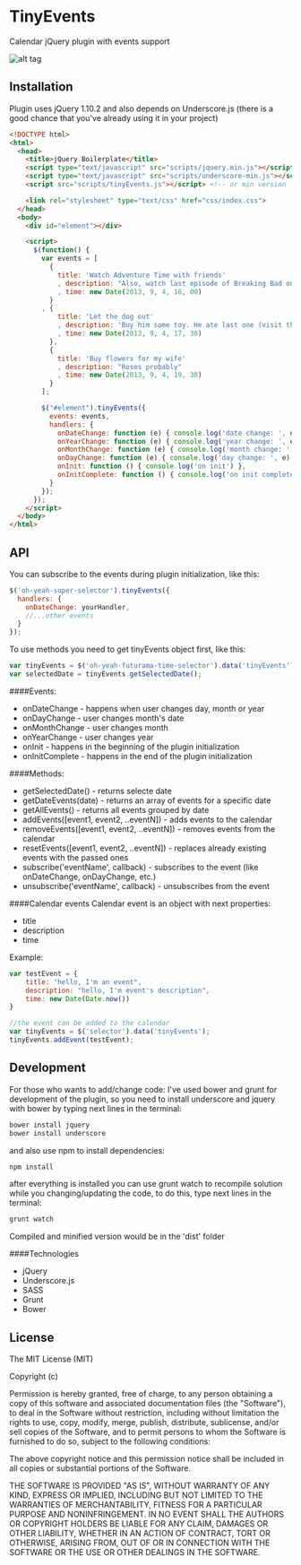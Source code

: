 TinyEvents
==========

Calendar jQuery plugin with events support


![alt tag](http://i41.tinypic.com/k4utj7.png)


Installation
------------
Plugin uses  jQuery 1.10.2 and also depends on Underscore.js (there is a good chance that you've already using it in your project)

```html
<!DOCTYPE html>
<html>
  <head>
    <title>jQuery Boilerplate</title>
    <script type="text/javascript" src="scripts/jquery.min.js"></script>
    <script type="text/javascript" src="scripts/underscore-min.js"></script>
    <script src="scripts/tinyEvents.js"></script> <!-- or min version -->

    <link rel="stylesheet" type="text/css" href="css/index.css">
  </head>
  <body>
    <div id="element"></div>

    <script>
      $(function() {
        var events = [
          {
            title: 'Watch Adventure Time with friends'
            , description: "Also, watch last episode of Breaking Bad one more time"
            , time: new Date(2013, 9, 4, 16, 00)
          }
        , {
            title: 'Let the dog out'
            , description: 'Buy him some toy. He ate last one (visit the doctor!)'
            , time: new Date(2013, 9, 4, 17, 30)
          },
          {
            title: 'Buy flowers for my wife'
            , description: "Roses probably"
            , time: new Date(2013, 9, 4, 19, 30)
          }
        ];

        $("#element").tinyEvents({
          events: events,
          handlers: {
            onDateChange: function (e) { console.log('date change: ', e) },
            onYearChange: function (e) { console.log('year change: ', e) },
            onMonthChange: function (e) { console.log('month change: ', e) },
            onDayChange: function (e) { console.log('day change: ', e) },
            onInit: function () { console.log('on init') },
            onInitComplete: function () { console.log('on init complete') },
          }
        });
      });
    </script>
  </body>
</html>
```

API
---
You can subscribe to the events during plugin initialization, like this:
```javascript
$('oh-yeah-super-selector').tinyEvents({
  handlers: {
    onDateChange: yourHandler,
    //...other events
  }
});
```

To use methods you need to get tinyEvents object first, like this:
```javascript
var tinyEvents = $('oh-yeah-futurama-time-selector').data('tinyEvents');
var selectedDate = tinyEvents.getSelectedDate();
```

####Events:
- onDateChange - happens when user changes day, month or year
- onDayChange - user changes month's date
- onMonthChange - user changes month
- onYearChange - user changes year
- onInit - happens in the beginning of the plugin initialization
- onInitComplete - happens in the end of the plugin initialization

####Methods:
- getSelectedDate() - returns selecte date
- getDateEvents(date) - returns an array of events for a specific date
- getAllEvents() - returns all events grouped by date
- addEvents([event1, event2, ..eventN]) - adds events to the calendar
- removeEvents([event1, event2, ..eventN]) - removes events from the calendar
- resetEvents([event1, event2, ..eventN]) - replaces already existing events with the passed ones
- subscribe('eventName', callback) - subscribes to the event (like onDateChange, onDayChange, etc.)
- unsubscribe('eventName', callback) - unsubscribes from the event

####Calendar events
Calendar event is an object with next properties:
- title
- description
- time

Example:
```javascript
var testEvent = {
    title: "hello, I'm an event",
    description: "hello, I'm event's description",
    time: new Date(Date.now())
}

//the event can be added to the calendar
var tinyEvents = $('selector').data('tinyEvents');
tinyEvents.addEvent(testEvent);
```

Development
-----------
For those who wants to add/change code:
I've used bower and grunt for development of the plugin, so you need to install
underscore and jquery with bower by typing next lines in the terminal:

```sh
bower install jquery
bower install underscore
```

and also use npm to install dependencies:

```sh
npm install
```

after everything is installed you can use grunt watch to recompile solution while
you changing/updating the code, to do this, type next lines in the terminal:

```sh
grunt watch
```

Compiled and minified version would be in the 'dist' folder

####Technologies
- jQuery
- Underscore.js
- SASS
- Grunt
- Bower

License
-------
The MIT License (MIT)

Copyright (c) <year> <copyright holders>

Permission is hereby granted, free of charge, to any person obtaining a copy
of this software and associated documentation files (the "Software"), to deal
in the Software without restriction, including without limitation the rights
to use, copy, modify, merge, publish, distribute, sublicense, and/or sell
copies of the Software, and to permit persons to whom the Software is
furnished to do so, subject to the following conditions:

The above copyright notice and this permission notice shall be included in
all copies or substantial portions of the Software.

THE SOFTWARE IS PROVIDED "AS IS", WITHOUT WARRANTY OF ANY KIND, EXPRESS OR
IMPLIED, INCLUDING BUT NOT LIMITED TO THE WARRANTIES OF MERCHANTABILITY,
FITNESS FOR A PARTICULAR PURPOSE AND NONINFRINGEMENT. IN NO EVENT SHALL THE
AUTHORS OR COPYRIGHT HOLDERS BE LIABLE FOR ANY CLAIM, DAMAGES OR OTHER
LIABILITY, WHETHER IN AN ACTION OF CONTRACT, TORT OR OTHERWISE, ARISING FROM,
OUT OF OR IN CONNECTION WITH THE SOFTWARE OR THE USE OR OTHER DEALINGS IN
THE SOFTWARE.